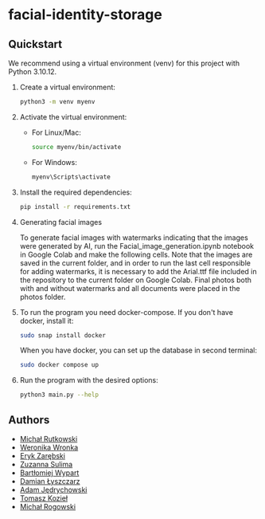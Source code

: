 # facial-identity-storage

<!-- TODO: project description -->

## Quickstart
We recommend using a virtual environment (venv) for this project with Python 3.10.12.

1. Create a virtual environment:
    ```bash
    python3 -m venv myenv
    ```

1. Activate the virtual environment:
    - For Linux/Mac:
      ```bash
      source myenv/bin/activate
      ```
    - For Windows:
      ```bash
      myenv\Scripts\activate
      ```

1. Install the required dependencies:
    ```bash
    pip install -r requirements.txt
    ```
1. Generating facial images

   To generate facial images with watermarks indicating that the images were generated by 
   AI, run the Facial_image_generation.ipynb notebook in Google Colab and make the 
   following cells. Note that the images are saved in the current folder, and in order to 
   run the last cell responsible for adding watermarks, it is necessary to add the 
   Arial.ttf file included in the repository to the current folder on Google Colab.
    Final photos both with and without watermarks and all documents were placed in the 
   photos folder.

1. To run the program you need docker-compose. If you don't have docker, install it:
    ```bash
    sudo snap install docker
    ```
    When you have docker, you can set up the database in second terminal:
    ```bash
    sudo docker compose up
    ```

1. Run the program with the desired options:
    ```bash
    python3 main.py --help
    ```

## Authors
- [Michał Rutkowski](https://github.com/P4ndaM1x)
- [Weronika Wronka](https://github.com/WronkaWeronika)
- [Eryk Zarębski](https://github.com/erzar0)
- [Zuzanna Sulima](https://github.com/Pazuzik)
- [Bartłomiej Wypart](https://github.com/dintees)
- [Damian Łyszczarz](https://github.com/damian95a)
- [Adam Jędrychowski](https://github.com/AdamJedrychowski)
- [Tomasz Kozieł](https://github.com/tomekkoziel)
- [Michał Rogowski](https://github.com/mrogowski01)
